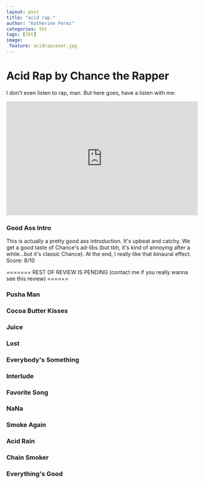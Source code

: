 ```yaml
---
layout: post
title: "acid rap."
author: "Katherine Perez"
categories: tbt 
tags: [tbt]
image:
 feature: acidrapcover.jpg
---
```


# Acid Rap by Chance the Rapper
I don't even listen to rap, man. But here goes, have a listen with me:
<iframe width="100%" height="300" scrolling="no" frameborder="no" src="https://w.soundcloud.com/player/?url=https%3A//api.soundcloud.com/playlists/5278265&amp;color=%23ff5500&amp;auto_play=false&amp;hide_related=false&amp;show_comments=true&amp;show_user=true&amp;show_reposts=false&amp;show_teaser=true&amp;visual=true"></iframe>

### Good Ass Intro
This is actually a pretty good ass introduction. It's upbeat and catchy. We get a good taste of Chance's ad-libs (but tbh, it's kind of annoying after a while...but it's classic Chance). At the end, I really like that binaural effect.
Score: 8/10

======= REST OF REVIEW IS PENDING (contact me if you really wanna see this review) ======
### Pusha Man

### Cocoa Butter Kisses

### Juice

### Lost

### Everybody's Something

### Interlude

### Favorite Song

### NaNa

### Smoke Again

### Acid Rain

### Chain Smoker

### Everything's Good
